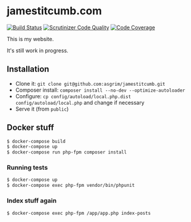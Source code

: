 # jamestitcumb.com

[![Build Status](https://travis-ci.org/asgrim/jamestitcumb.svg?branch=master)](https://travis-ci.org/asgrim/jamestitcumb) [![Scrutinizer Code Quality](https://scrutinizer-ci.com/g/asgrim/jamestitcumb/badges/quality-score.png?b=master)](https://scrutinizer-ci.com/g/asgrim/jamestitcumb/?branch=master) [![Code Coverage](https://scrutinizer-ci.com/g/asgrim/jamestitcumb/badges/coverage.png?b=master)](https://scrutinizer-ci.com/g/asgrim/jamestitcumb/?branch=master)

This is my website.

It's still work in progress.

## Installation

 * Clone it: `git clone git@github.com:asgrim/jamestitcumb.git`
 * Composer install: `composer install --no-dev --optimize-autoloader`
 * Configure: `cp config/autoload/local.php.dist config/autoload/local.php` and change if necessary
 * Serve it (from `public`)

## Docker stuff

```bash
$ docker-compose build
$ docker-compose up
$ docker-compose run php-fpm composer install
```

### Running tests

```bash
$ docker-compose up
$ docker-compose exec php-fpm vendor/bin/phpunit
```

### Index stuff again

```bash
$ docker-compose exec php-fpm /app/app.php index-posts
```
